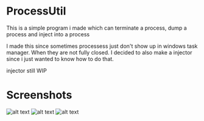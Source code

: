 # ProcessUtil
This is a simple program i made which can terminate a process, dump a process and inject into a process

I made this since sometimes processess just don't show up in windows task manager. When they are not fully closed.
I decided to also make a injector since i just wanted to know how to do that.

injector still WIP

# Screenshots
![alt text](https://i.imgur.com/CuRbhi0.png)
![alt text](https://i.imgur.com/xokjwfU.png)
![alt text](https://i.imgur.com/ICPeZZc.png)

